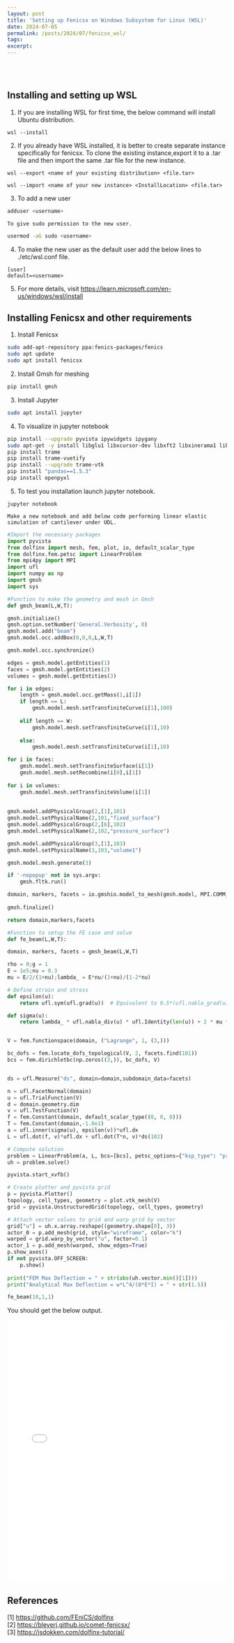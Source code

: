 ```yaml
---
layout: post
title: 'Setting up Fenicsx on Windows Subsystem for Linux (WSL)'
date: 2024-07-05
permalink: /posts/2024/07/fenicsx_wsl/
tags:
excerpt: 
---
```

<br><br>

## Installing and setting up WSL

1. If you are installing WSL for first time, the below command will install Ubuntu distribution.
```shell
wsl --install
```
2. If you already have WSL installed, it is better to create separate instance specifically for fenicsx. To clone the existing instance,export it to a .tar file and then import the same .tar file for the new instance.
```shell
wsl --export <name of your existing distribution> <file.tar>
```

```shell
wsl --import <name of your new instance> <InstallLocation> <file.tar>
```
3. To add a new user
```bash
adduser <username>
```
    To give sudo permission to the new user.
```bash
usermod -aG sudo <username>
```

4. To make the new user as the default user add the below lines to ./etc/wsl.conf file.
```
[user]
default=<username>
```

5. For more details, visit <https://learn.microsoft.com/en-us/windows/wsl/install>


## Installing Fenicsx and other requirements

1. Install Fenicsx
```bash
sudo add-apt-repository ppa:fenics-packages/fenics
sudo apt update
sudo apt install fenicsx
```

2. Install Gmsh for meshing
```bash
pip install gmsh
```

3. Install Jupyter
```bash
sudo apt install jupyter
```

4. To visualize in jupyter notebook
```bash
pip install --upgrade pyvista ipywidgets ipygany
sudo apt-get -y install libglu1 libxcursor-dev libxft2 libxinerama1 libfltk1.3-dev libfreetype6-dev libgl1-mesa-dev libgl1-mesa-glx xvfb
pip install trame
pip install trame-vuetify
pip install --upgrade trame-vtk
pip install "pandas==1.5.3"
pip install openpyxl
```


5. To test you installation launch jupyter notebook.
```shell
jupyter notebook
```
    Make a new notebook and add below code performing linear elastic simulation of cantilever under UDL.

```python
#Import the necessary packages
import pyvista
from dolfinx import mesh, fem, plot, io, default_scalar_type
from dolfinx.fem.petsc import LinearProblem
from mpi4py import MPI
import ufl
import numpy as np
import gmsh
import sys
```

```python
#Function to make the geometry and mesh in Gmsh
def gmsh_beam(L,W,T):

gmsh.initialize()
gmsh.option.setNumber('General.Verbosity', 0)
gmsh.model.add("beam")
gmsh.model.occ.addBox(0,0,0,L,W,T)

gmsh.model.occ.synchronize()

edges = gmsh.model.getEntities(1)
faces = gmsh.model.getEntities(2)
volumes = gmsh.model.getEntities(3)

for i in edges:
    length = gmsh.model.occ.getMass(1,i[1])
    if length == L:
        gmsh.model.mesh.setTransfiniteCurve(i[1],100)
        
    elif length == W:
        gmsh.model.mesh.setTransfiniteCurve(i[1],10)
        
    else:
        gmsh.model.mesh.setTransfiniteCurve(i[1],10)

for i in faces:
    gmsh.model.mesh.setTransfiniteSurface(i[1])
    gmsh.model.mesh.setRecombine(i[0],i[1])
    
for i in volumes:
    gmsh.model.mesh.setTransfiniteVolume(i[1])
    
    
gmsh.model.addPhysicalGroup(2,[1],101)
gmsh.model.setPhysicalName(2,101,"fixed_surface")
gmsh.model.addPhysicalGroup(2,[6],102)
gmsh.model.setPhysicalName(2,102,"pressure_surface")

gmsh.model.addPhysicalGroup(3,[1],103)
gmsh.model.setPhysicalName(3,103,"volume1")

gmsh.model.mesh.generate(3)

if '-nopopup' not in sys.argv:
    gmsh.fltk.run()

domain, markers, facets = io.gmshio.model_to_mesh(gmsh.model, MPI.COMM_WORLD, 0, gdim=3)
    
gmsh.finalize()

return domain,markers,facets
```

```python
#Function to setup the FE case and solve
def fe_beam(L,W,T):

domain, markers, facets = gmsh_beam(L,W,T)

rho = 0;g = 1
E = 1e5;nu = 0.3
mu = E/2/(1+nu);lambda_ = E*nu/(1+nu)/(1-2*nu)

# Define strain and stress
def epsilon(u):
    return ufl.sym(ufl.grad(u))  # Equivalent to 0.5*(ufl.nabla_grad(u) + ufl.nabla_grad(u).T)

def sigma(u):
    return lambda_ * ufl.nabla_div(u) * ufl.Identity(len(u)) + 2 * mu * epsilon(u)


V = fem.functionspace(domain, ("Lagrange", 1, (3,)))

bc_dofs = fem.locate_dofs_topological(V, 2, facets.find(101))
bcs = fem.dirichletbc(np.zeros((3,)), bc_dofs, V)


ds = ufl.Measure("ds", domain=domain,subdomain_data=facets)

n = ufl.FacetNormal(domain)
u = ufl.TrialFunction(V)
d = domain.geometry.dim
v = ufl.TestFunction(V)
f = fem.Constant(domain, default_scalar_type((0, 0, 0)))
T = fem.Constant(domain,-1.0e1)
a = ufl.inner(sigma(u), epsilon(v))*ufl.dx
L = ufl.dot(f, v)*ufl.dx + ufl.dot(T*n, v)*ds(102)

# Compute solution
problem = LinearProblem(a, L, bcs=[bcs], petsc_options={"ksp_type": "preonly", "pc_type": "lu"})
uh = problem.solve()

pyvista.start_xvfb()

# Create plotter and pyvista grid
p = pyvista.Plotter()
topology, cell_types, geometry = plot.vtk_mesh(V)
grid = pyvista.UnstructuredGrid(topology, cell_types, geometry)

# Attach vector values to grid and warp grid by vector
grid["u"] = uh.x.array.reshape((geometry.shape[0], 3))
actor_0 = p.add_mesh(grid, style="wireframe", color="k")
warped = grid.warp_by_vector("u", factor=0.1)
actor_1 = p.add_mesh(warped, show_edges=True)
p.show_axes()
if not pyvista.OFF_SCREEN:
    p.show()
    
print("FEM Max Deflection = " + str(abs(uh.vector.min()[1])))
print("Analytical Max Deflection = w*L^4/(8*E*I) = " + str(1.5))
```

```python
fe_beam(10,1,1)
```

You should get the below output. 

<iframe src="{{ '/assets/fenicsx_plots/beam.html' | relative_url }}" width="100%" height="600px" style="border:none;"></iframe>


## References

[1] <https://github.com/FEniCS/dolfinx>  
[2] <https://bleyerj.github.io/comet-fenicsx/>  
[3] <https://jsdokken.com/dolfinx-tutorial/>  